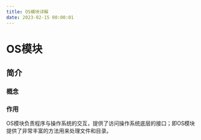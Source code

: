 ```yaml
---
title: OS模块详解
date: 2023-02-15 00:00:01
---
```


# OS模块

## 简介 

### 概念

### 作用

OS模块负责程序与操作系统的交互，提供了访问操作系统底层的接口；即OS模块提供了非常丰富的方法用来处理文件和目录。



